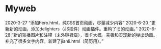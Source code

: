 # Myweb
2020-3-27
“添加hero.html，纯CSS首页动画，尽量减少内容”
2020-6-20
“更新新的动画，添加delighters（JS插件）动画插件。重构了旧的动画。”
2020-6-28
“新的轮播图片和注释（未外链挂载），很卡大概。完善和实现新的弹出动画。补充了很多文字内容，新建了jianli.html（简历用）。”